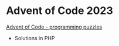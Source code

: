 # Advent of Code 2023

[Advent of Code - programming puzzles](https://adventofcode.com/)

- Solutions in PHP



